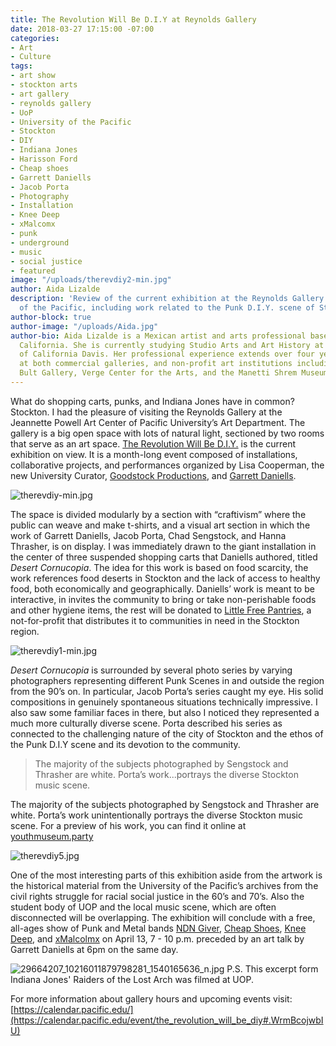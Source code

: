 ```yaml
---
title: The Revolution Will Be D.I.Y at Reynolds Gallery
date: 2018-03-27 17:15:00 -07:00
categories:
- Art
- Culture
tags:
- art show
- stockton arts
- art gallery
- reynolds gallery
- UoP
- University of the Pacific
- Stockton
- DIY
- Indiana Jones
- Harisson Ford
- Cheap shoes
- Garrett Daniells
- Jacob Porta
- Photography
- Installation
- Knee Deep
- xMalcomx
- punk
- underground
- music
- social justice
- featured
image: "/uploads/therevdiy2-min.jpg"
author: Aida Lizalde
description: 'Review of the current exhibition at the Reynolds Gallery in University
  of the Pacific, including work related to the Punk D.I.Y. scene of Stockton. '
author-block: true
author-image: "/uploads/Aida.jpg"
author-bio: Aida Lizalde is a Mexican artist and arts professional based in northern
  California. She is currently studying Studio Arts and Art History at the University
  of California Davis. Her professional experience extends over four years of working
  at both commercial galleries, and non-profit art institutions including the Alex
  Bult Gallery, Verge Center for the Arts, and the Manetti Shrem Museum.
---
```


What do shopping carts, punks, and Indiana Jones have in common? Stockton. I had the pleasure of visiting the Reynolds Gallery at the Jeannette Powell Art Center of Pacific University’s Art Department. The gallery is a big open space with lots of natural light, sectioned by two rooms that serve as an art space. [The Revolution Will Be D.I.Y.](https://calendar.pacific.edu/event/the_revolution_will_be_diy) is the current exhibition on view. It is a month-long event composed of installations, collaborative projects, and performances organized by Lisa Cooperman, the new University Curator, [Goodstock Productions](http://www.goodstockca.com/), and [Garrett Daniells](http://cargocollective.com/garrettcdaniells/filter/Mural/CV). 

![therevdiy-min.jpg](/uploads/therevdiy-min.jpg)

The space is divided modularly by a section with “craftivism” where the public can weave and make t-shirts, and a visual art section in which the work of Garrett Daniells, Jacob Porta, Chad Sengstock, and Hanna Thrasher, is on display. I was immediately drawn to the giant installation in the center of three suspended shopping carts that Daniells authored, titled *Desert Cornucopia*. The idea for this work is based on food scarcity, the work references food deserts in Stockton and the lack of access to healthy food, both economically and geographically. Daniells’ work is meant to be interactive, in invites the community to bring or take non-perishable foods and other hygiene items, the rest will be donated to [Little Free Pantries](http://www.littlefreepantry.org/), a not-for-profit that distributes it to communities in need in the Stockton region. 

![therevdiy1-min.jpg](/uploads/therevdiy1-min.jpg)

*Desert Cornucopia* is surrounded by several photo series by varying photographers representing different Punk Scenes in and outside the region from the 90’s on. In particular, Jacob Porta’s series caught my eye. His solid compositions in genuinely spontaneous situations technically impressive. I also saw some familiar faces in there, but also I noticed they represented a much more culturally diverse scene. 
Porta described his series as connected to the challenging nature of the city of Stockton and the ethos of the Punk D.I.Y scene and its devotion to the community. 

>The majority of the subjects photographed by Sengstock and Thrasher are white. Porta’s work...portrays the diverse Stockton music scene.

The majority of the subjects photographed by Sengstock and Thrasher are white. Porta’s work unintentionally portrays the diverse Stockton music scene. For a preview of his work, you can find it online at [youthmuseum.party](https://youthmuseum.party/) 

![therevdiy5.jpg](/uploads/therevdiy5.jpg)

One of the most interesting parts of this exhibition aside from the artwork is the historical material from  the University of the Pacific’s archives from the civil rights struggle for racial social justice in the 60’s and 70’s. Also the student body of UOP and the local music scene, which are often disconnected will be overlapping. The exhibition will conclude with a free, all-ages show of Punk and Metal bands [NDN Giver](http://ndngiver.bandcamp.com), [Cheap Shoes](http://cheapshoes.bandcamp.com), [Knee Deep](http://knewwdeepca.bandcamp.com), and [xMalcolmx](http://xmalcomx.bandcamp.com) on April 13, 7 - 10 p.m. preceded by an art talk by Garrett Daniells at 6pm on the same day. 

![29664207_10216011879798281_1540165636_n.jpg](/uploads/29664207_10216011879798281_1540165636_n.jpg)
P.S. This excerpt form Indiana Jones' Raiders of the Lost Arch was filmed at UOP. 

For more information about gallery hours and upcoming events visit: 
[https://calendar.pacific.edu/](https://calendar.pacific.edu/event/the_revolution_will_be_diy#.WrmBcojwbIU)